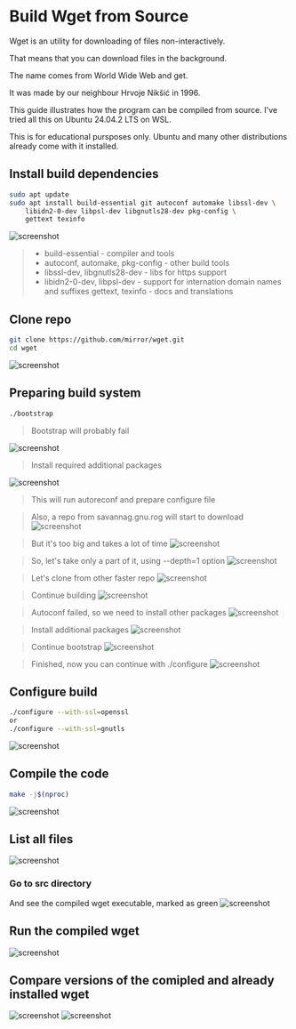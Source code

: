 # Build Wget from Source

Wget is an utility for downloading of files non-interactively. 

That means that you can download files in the background.

The name comes from World Wide Web and get.

It was made by our neighbour Hrvoje Nikšić in 1996.

This guide illustrates how the program can be compiled from source. I've tried all this on Ubuntu 24.04.2 LTS on WSL.

This is for educational pursposes only. Ubuntu and many other distributions already come with it installed.

## Install build dependencies

```bash
sudo apt update
sudo apt install build-essential git autoconf automake libssl-dev \
    libidn2-0-dev libpsl-dev libgnutls28-dev pkg-config \
    gettext texinfo
```
![screenshot](./screenshots/01.png)


> - build-essential - compiler and tools
> - autoconf, automake, pkg-config - other build tools
> - libssl-dev, libgnutls28-dev - libs for https support
> - libidn2-0-dev, libpsl-dev - support for internation domain names and suffixes
> gettext, texinfo - docs and translations


## Clone repo

```bash
git clone https://github.com/mirror/wget.git
cd wget
```
![screenshot](./screenshots/02.png)


## Preparing build system
```bash
./bootstrap
```

>Bootstrap will probably fail

![screenshot](./screenshots/02-1.png)

>Install required additional packages

![screenshot](./screenshots/02-2.png)

>This will run autoreconf and prepare configure file

>Also, a repo from savannag.gnu.rog will start to download
![screenshot](./screenshots/03.png)

> But it's too big and takes a lot of time
![screenshot](./screenshots/04.png)

> So, let's take only a part of it, using --depth=1 option
![screenshot](./screenshots/05.png)

> Let's clone from other faster repo
![screenshot](./screenshots/06.png)

> Continue building
![screenshot](./screenshots/07.png)

> Autoconf failed, so we need to install other packages
![screenshot](./screenshots/08.png)

>Install additional packages
![screenshot](./screenshots/09.png)

>Continue bootstrap
![screenshot](./screenshots/10.png)

>Finished, now you can continue with ./configure
![screenshot](./screenshots/11.png)


## Configure build
```bash
./configure --with-ssl=openssl
or 
./configure --with-ssl=gnutls
```
![screenshot](./screenshots/12.png)


## Compile the code
```bash
make -j$(nproc)
```
![screenshot](./screenshots/13.png)

## List all files
![screenshot](./screenshots/14.png)
### Go to src directory
And see the compiled wget executable, marked as green
![screenshot](./screenshots/16.png)

## Run the compiled wget
![screenshot](./screenshots/15.png)

## Compare versions of the comipled and already installed wget
![screenshot](./screenshots/19.png)
![screenshot](./screenshots/20.png)



